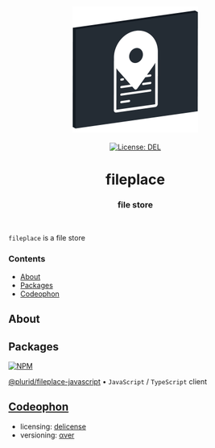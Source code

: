 <p align="center">
    <a target="_blank" href="https://fileplace.plurid.com">
        <img src="https://raw.githubusercontent.com/plurid/fileplace/master/about/identity/fileplace-logo.png" height="250px">
    </a>
    <br />
    <br />
    <a target="_blank" href="https://github.com/plurid/fileplace/blob/master/LICENSE">
        <img src="https://img.shields.io/badge/license-DEL-blue.svg?colorB=1380C3&style=for-the-badge" alt="License: DEL">
    </a>
</p>



<h1 align="center">
    fileplace
</h1>


<h3 align="center">
    file store
</h3>



<br />



`fileplace` is a file store



### Contents

+ [About](#about)
+ [Packages](#packages)
+ [Codeophon](#codeophon)



## About




## Packages


<a target="_blank" href="https://www.npmjs.com/package/@plurid/fileplace">
    <img src="https://img.shields.io/npm/v/@plurid/fileplace.svg?logo=npm&colorB=1380C3&style=for-the-badge" alt="NPM">
</a>

[@plurid/fileplace-javascript][fileplace-javascript] • `JavaScript` / `TypeScript` client

[fileplace-javascript]: https://github.com/plurid/fileplace/tree/master/packages/client/fileplace-javascript



## [Codeophon](https://github.com/ly3xqhl8g9/codeophon)

+ licensing: [delicense](https://github.com/ly3xqhl8g9/delicense)
+ versioning: [αver](https://github.com/ly3xqhl8g9/alpha-versioning)
